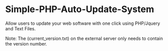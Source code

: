 # Simple-PHP-Auto-Update-System
Allow users to update your web software with one click using PHP/Jquery and Text Files.


Note: The (current_version.txt) on the external server only needs to contain the version number.